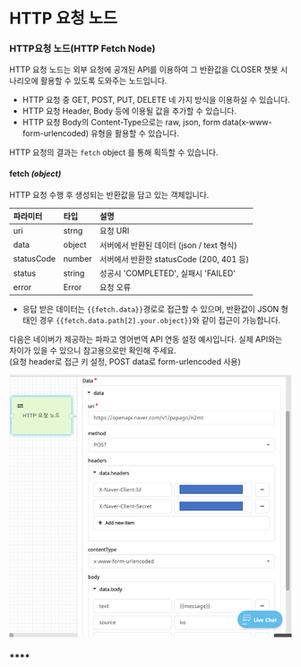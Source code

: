 # HTTP 요청 노드

### **HTTP요청 노드\(HTTP Fetch Node\)**

HTTP 요청 노드는 외부 요청에 공개된 API를 이용하여 그 반환값을 CLOSER 챗봇 시나리오에 활용할 수 있도록 도와주는 노드입니다.

* HTTP 요청 중 GET, POST, PUT, DELETE 네 가지 방식을 이용하실 수 있습니다.
* HTTP 요청 Header, Body 등에 이용될 값을 추가할 수 있습니다.
* HTTP 요청 Body의 Content-Type으로는 raw, json, form data\(x-www-form-urlencoded\) 유형을 활용할 수 있습니다. 

HTTP 요청의 결과는 `fetch` object 를 통해 획득할 수 있습니다.

#### fetch _\(object\)_

HTTP 요청 수행 후 생성되는 반환값을 담고 있는 객체입니다.

| 파라미터 | 타입 | 설명 |
| :--- | :--- | :--- |
| uri | strng | 요청 URI |
| data | object | 서버에서 반환된 데이터 \(json / text 형식\) |
| statusCode | number | 서버에서 반환한 statusCode \(200, 401 등\) |
| status | string | 성공시 'COMPLETED', 실패시 'FAILED' |
| error | Error | 요청 오류 |

* 응답 받은 데이터는 `{{fetch.data}}`경로로 접근할 수 있으며, 반환값이 JSON 형태인 경우 `{{fetch.data.path[2].your.object}}`와 같이 접근이 가능합니다.

다음은 네이버가 제공하는 파파고 영어번역 API 연동 설정 예시입니다. 실제 API와는 차이가 있을 수 있으니 참고용으로만 확인해 주세요.  
\(요청 header로 접근 키 설정, POST data로 form-urlencoded 사용\)

![HTTP &#xC694;&#xCCAD; &#xB178;&#xB4DC; &#xC608;&#xC2DC; \(&#xCC38;&#xACE0;&#xC6A9;\)](../../../.gitbook/assets/builder_http_node.png)

### \*\*\*\* <a id="parameter-node"></a>

